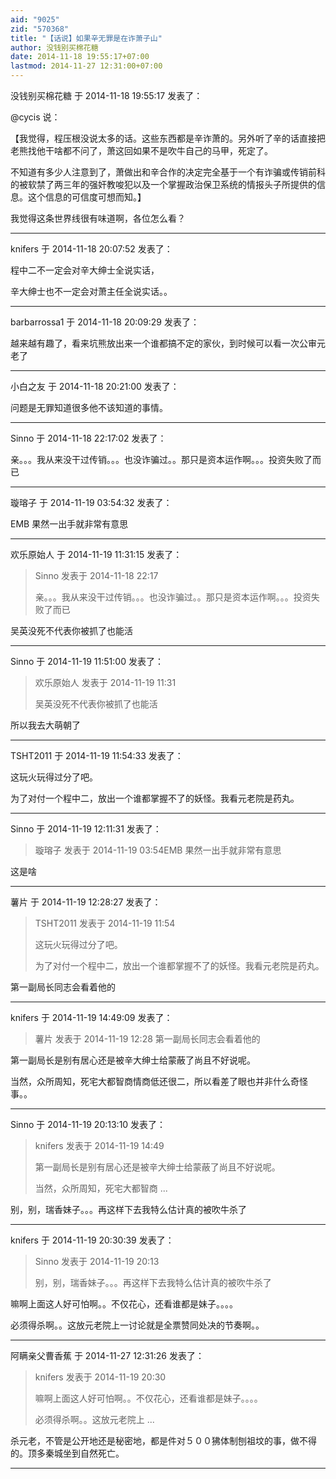 ```yaml
---
aid: "9025"
zid: "570368"
title: "【话说】如果辛无罪是在诈萧子山"
author: 没钱别买棉花糖
date: 2014-11-18 19:55:17+07:00
lastmod: 2014-11-27 12:31:00+07:00
---
```


没钱别买棉花糖 于 2014-11-18 19:55:17 发表了：

@cycis 说：

【我觉得，程压根没说太多的话。这些东西都是辛诈萧的。另外听了辛的话直接把老熊找他干啥都不问了，萧这回如果不是吹牛自己的马甲，死定了。

不知道有多少人注意到了，萧做出和辛合作的决定完全基于一个有诈骗或传销前科的被软禁了两三年的强奸教唆犯以及一个掌握政治保卫系统的情报头子所提供的信息。这个信息的可信度可想而知。】

我觉得这条世界线很有味道啊，各位怎么看？

---

knifers 于 2014-11-18 20:07:52 发表了：

程中二不一定会对辛大绅士全说实话，

辛大绅士也不一定会对萧主任全说实话。。

---

barbarrossa1 于 2014-11-18 20:09:29 发表了：

越来越有趣了，看来坑熊放出来一个谁都搞不定的家伙，到时候可以看一次公审元老了

---

小白之友 于 2014-11-18 20:21:00 发表了：

问题是无罪知道很多他不该知道的事情。

---

Sinno 于 2014-11-18 22:17:02 发表了：

亲。。。我从来没干过传销。。。也没诈骗过。。那只是资本运作啊。。。投资失败了而已

---

璇瑢子 于 2014-11-19 03:54:32 发表了：

EMB 果然一出手就非常有意思

---

欢乐原始人 于 2014-11-19 11:31:15 发表了：

> Sinno 发表于 2014-11-18 22:17
>
> 亲。。。我从来没干过传销。。。也没诈骗过。。那只是资本运作啊。。。投资失败了而已

吴英没死不代表你被抓了也能活

---

Sinno 于 2014-11-19 11:51:00 发表了：

> 欢乐原始人 发表于 2014-11-19 11:31
>
> 吴英没死不代表你被抓了也能活

所以我去大萌朝了

---

TSHT2011 于 2014-11-19 11:54:33 发表了：

这玩火玩得过分了吧。

为了对付一个程中二，放出一个谁都掌握不了的妖怪。我看元老院是药丸。

---

Sinno 于 2014-11-19 12:11:31 发表了：

> 璇瑢子 发表于 2014-11-19 03:54EMB 果然一出手就非常有意思

这是啥

---

薯片 于 2014-11-19 12:28:27 发表了：

> TSHT2011 发表于 2014-11-19 11:54
>
> 这玩火玩得过分了吧。
>
> 为了对付一个程中二，放出一个谁都掌握不了的妖怪。我看元老院是药丸。

第一副局长同志会看着他的

---

knifers 于 2014-11-19 14:49:09 发表了：

> 薯片 发表于 2014-11-19 12:28 第一副局长同志会看着他的

第一副局长是别有居心还是被辛大绅士给蒙蔽了尚且不好说呢。

当然，众所周知，死宅大都智商情商低还很二，所以看差了眼也并非什么奇怪事。。

---

Sinno 于 2014-11-19 20:13:10 发表了：

> knifers 发表于 2014-11-19 14:49
>
> 第一副局长是别有居心还是被辛大绅士给蒙蔽了尚且不好说呢。
>
> 当然，众所周知，死宅大都智商 ...

别，别，瑞香妹子。。。再这样下去我特么估计真的被吹牛杀了

---

knifers 于 2014-11-19 20:30:39 发表了：

> Sinno 发表于 2014-11-19 20:13
>
> 别，别，瑞香妹子。。。再这样下去我特么估计真的被吹牛杀了

嘛啊上面这人好可怕啊。。不仅花心，还看谁都是妹子。。。。

必须得杀啊。。这放元老院上一讨论就是全票赞同处决的节奏啊。。

---

阿瞒亲父曹香蕉 于 2014-11-27 12:31:26 发表了：

> knifers 发表于 2014-11-19 20:30
>
> 嘛啊上面这人好可怕啊。。不仅花心，还看谁都是妹子。。。。
>
> 必须得杀啊。。这放元老院上 ...

杀元老，不管是公开地还是秘密地，都是件对５００狒体制刨祖坟的事，做不得的。顶多秦城坐到自然死亡。

---
